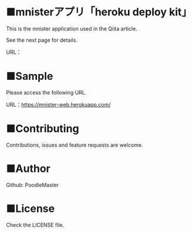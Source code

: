 # ■mnisterアプリ「heroku deploy kit」
This is the mnister application used in the Qiita article.

See the next page for details.

URL：

# ■Sample
Please access the following URL.

URL：https://mnister-web.herokuapp.com/

# ■Contributing
Contributions, issues and feature requests are welcome.

# ■Author
Github: PoodleMaster

# ■License
Check the LICENSE file.
